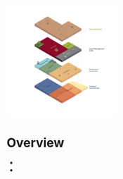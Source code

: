 <div class="row">
    <div class="column two">
        <img src="images/MPI Farm data model 2-01.png" alt="Farm Data diagram" width="50%">
    </div>
    <div class="column two">
        <h1>Overview</h1>
        <ul>
            <li></li>
            <li></li>
        </ul>
    </div>
</div>
    

   
